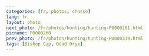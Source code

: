 ```yaml
---
categories: [fr, photos, chasse]
lang: fr
layout: photo
next_photo: /fr/photos/hunting/hunting-P0000261.html
picname: P0000260
prev_photo: /fr/photos/hunting/hunting-P0000319.html
tags: [Bishop Cap, Dead Oryx]
---
```


